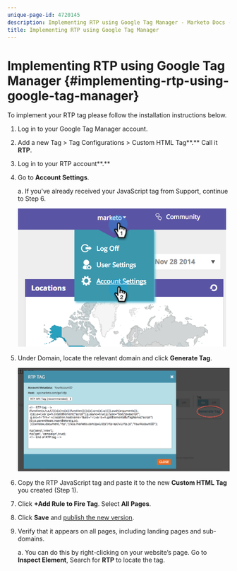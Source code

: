 ```yaml
---
unique-page-id: 4720145
description: Implementing RTP using Google Tag Manager - Marketo Docs - Product Documentation
title: Implementing RTP using Google Tag Manager
---
```


# Implementing RTP using Google Tag Manager {#implementing-rtp-using-google-tag-manager}

To implement your RTP tag please follow the installation instructions below.

1. Log in to your Google Tag Manager account.

1. Add a new Tag > Tag Configurations > Custom HTML Tag**.** Call it **RTP**.

1. Log in to your RTP account**.**

1. Go to **Account Settings**.

   a. If you've already received your JavaScript tag from Support, continue to Step 6.  
  
   ![](assets/image2014-11-30-15-3a19-3a21.png)

1. Under Domain, locate the relevant domain and click **Generate Tag**.  
  
   ![](assets/image2014-11-30-15-3a20-3a17.png)

1. Copy the RTP JavaScript tag and paste it to the new **Custom HTML Tag** you created (Step 1).

1. Click **+Add Rule to Fire Tag**. Select **All Pages**.

1. Click **Save** and [publish the new version](https://support.google.com/tagmanager/answer/2699097?hl=en).

1. Verify that it appears on all pages, including landing pages and sub-domains.

   a. You can do this by right-clicking on your website’s page. Go to **Inspect Element**, Search for **RTP** to locate the tag.
